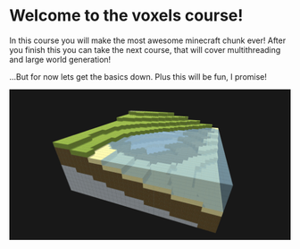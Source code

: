 # Welcome to the voxels course!

In this course you will make the most awesome minecraft chunk ever! After you finish this you can take the next course, that will cover multithreading and large world generation!

...But for now lets get the basics down. Plus this will be fun, I promise!

![](/Assets/terrain_generator_beach.png)
